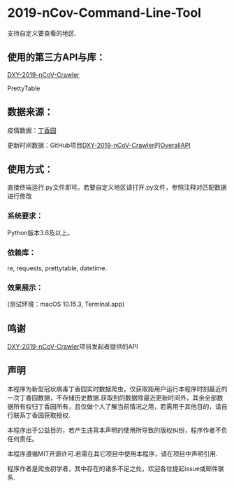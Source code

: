 # 2019-nCov-Command-Line-Tool
支持自定义要查看的地区.

## 使用的第三方API与库：

[DXY-2019-nCoV-Crawler](https://github.com/BlankerL/DXY-2019-nCoV-Crawler)

PrettyTable


## 数据来源：

疫情数据：[丁香园](https://3g.dxy.cn/newh5/view/pneumonia)

更新时间数据：GitHub项目[DXY-2019-nCoV-Crawler](https://github.com/BlankerL/DXY-2019-nCoV-Crawler)的[OverallAPI](https://lab.isaaclin.cn/nCoV/api/overall)

## 使用方式：

直接终端运行.py文件即可。若要自定义地区请打开.py文件，参照注释对匹配数据进行修改

### 系统要求：

Python版本3.6及以上。

### 依赖库：

re, requests, prettytable, datetime.

### 效果展示：

(测试环境：macOS 10.15.3, Terminal.app)

## 鸣谢

[DXY-2019-nCoV-Crawler](https://github.com/BlankerL/DXY-2019-nCoV-Crawler)项目发起者提供的API

## 声明

本程序为新型冠状病毒丁香园实时数据爬虫，仅获取距用户运行本程序时刻最近的一次丁香园数据，不存储历史数据.获取到的数据除最近更新时间外，其余全部数据所有权归丁香园所有，且仅做个人了解当前情况之用，若需用于其他目的，请自行联系丁香园获取授权.

本程序出于公益目的，若产生违背本声明的使用所导致的版权纠纷，程序作者不负任何责任。

本程序遵循MIT开源许可.若需在其它项目中使用本程序，请在项目中声明引用.

程序作者是爬虫初学者，其中存在的诸多不足之处，欢迎各位提起issue或邮件联系.
